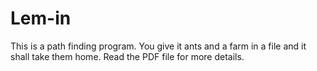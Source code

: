 # Lem-in
This is a path finding program. You give it ants and a farm in a file and it shall take them home.
Read the PDF file for more details.
